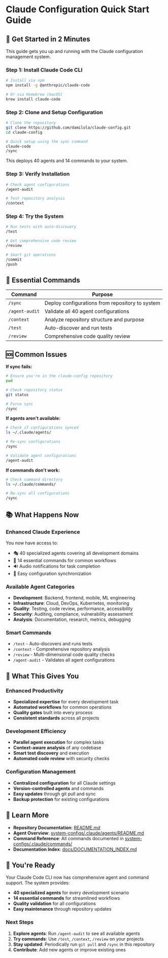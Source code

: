 # Claude Configuration Quick Start Guide

## 🚀 Get Started in 2 Minutes

This guide gets you up and running with the Claude configuration management system.

### Step 1: Install Claude Code CLI

```bash
# Install via npm
npm install -g @anthropic/claude-code

# Or via Homebrew (macOS)
brew install claude-code
```

### Step 2: Clone and Setup Configuration

```bash
# Clone the repository
git clone https://github.com/damilola/claude-config.git
cd claude-config

# Quick setup using the sync command
claude-code
/sync
```

This deploys 40 agents and 14 commands to your system.

### Step 3: Verify Installation

```bash
# Check agent configurations
/agent-audit

# Test repository analysis
/context
```

### Step 4: Try the System

```bash
# Run tests with auto-discovery
/test

# Get comprehensive code review
/review

# Smart git operations
/commit
/push
```

## 🔧 Essential Commands

| Command | Purpose |
|---------|---------|
| `/sync` | Deploy configurations from repository to system |
| `/agent-audit` | Validate all 40 agent configurations |
| `/context` | Analyze repository structure and purpose |
| `/test` | Auto-discover and run tests |
| `/review` | Comprehensive code quality review |

## 🆘 Common Issues

**If sync fails:**

```bash
# Ensure you're in the claude-config repository
pwd

# Check repository status
git status

# Force sync
/sync
```

**If agents aren't available:**

```bash
# Check if configurations synced
ls ~/.claude/agents/

# Re-sync configurations
/sync

# Validate agent configurations
/agent-audit
```

**If commands don't work:**

```bash
# Check command directory
ls ~/.claude/commands/

# Re-sync all configurations
/sync
```

## 📚 What Happens Now

### Enhanced Claude Experience

You now have access to:

- 🎭 40 specialized agents covering all development domains
- 🔧 14 essential commands for common workflows
- 🔊 Audio notifications for task completion
- 🔄 Easy configuration synchronization

### Available Agent Categories

- **Development**: Backend, frontend, mobile, ML engineering
- **Infrastructure**: Cloud, DevOps, Kubernetes, monitoring
- **Quality**: Testing, code review, performance, accessibility
- **Security**: Auditing, compliance, vulnerability assessment
- **Analysis**: Documentation, research, metrics, debugging

### Smart Commands

- `/test` - Auto-discovers and runs tests
- `/context` - Comprehensive repository analysis
- `/review` - Multi-dimensional code quality checks
- `/agent-audit` - Validates all agent configurations

## 🎯 What This Gives You

### Enhanced Productivity

- **Specialized expertise** for every development task
- **Automated workflows** for common operations
- **Quality gates** built into every process
- **Consistent standards** across all projects

### Development Efficiency

- **Parallel agent execution** for complex tasks
- **Context-aware analysis** of any codebase
- **Smart test discovery** and execution
- **Automated code review** with security checks

### Configuration Management

- **Centralized configuration** for all Claude settings
- **Version-controlled agents** and commands
- **Easy updates** through git pull and sync
- **Backup protection** for existing configurations

## 📖 Learn More

- **Repository Documentation**: [README.md](README.md)
- **Agent Overview**: [system-configs/.claude/agents/README.md](system-configs/.claude/agents/README.md)
- **Command Reference**: All commands documented in [system-configs/.claude/commands/](system-configs/.claude/commands/)
- **Documentation Index**: [docs/DOCUMENTATION_INDEX.md](docs/DOCUMENTATION_INDEX.md)

## 🎉 You're Ready

Your Claude Code CLI now has comprehensive agent and command support. The system provides:

- **40 specialized agents** for every development scenario
- **14 essential commands** for streamlined workflows
- **Quality validation** for all configurations
- **Easy maintenance** through repository updates

### Next Steps

1. **Explore agents**: Run `/agent-audit` to see all available agents
2. **Try commands**: Use `/test`, `/context`, `/review` on your projects
3. **Stay updated**: Periodically run `git pull` and `/sync` in this repository
4. **Contribute**: Add new agents or improve existing ones
